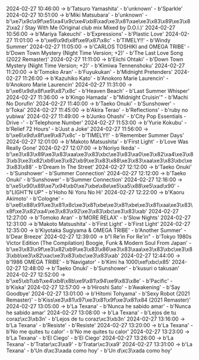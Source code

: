 2024-02-27 10:46:00 -> b'Tatsuro Yamashita' - b'unknown' - b'Sparkle'
2024-02-27 10:51:00 -> b'Miki Matsubara' - b'unknown' - b'\xe7\x9c\x9f\xe5\xa4\x9c\xe4\xb8\xad\xe3\x81\xae\xe3\x83\x89\xe3\x82\xa2 / Stay With Me (Original club mix Mixed by D.O.I.)'
2024-02-27 10:56:00 -> b'Mariya Takeuchi' - b'Expressions' - b'Plastic Love'
2024-02-27 11:01:00 -> b'\xe6\x9d\x8f\xe9\x87\x8c' - b'TIMELY!!' - b'Windy Summer'
2024-02-27 11:05:00 -> b'CARLOS TOSHIKI and OMEGA TRIBE' - b'Down Town Mystery (Night Time Version; +2)' - b'The Last Love Song (2022 Remaster)'
2024-02-27 11:11:00 -> b'Eiichi Ohtaki' - b'Down Town Mystery (Night Time Version; +2)' - b'Kimiwa Tennenshoku'
2024-02-27 11:20:00 -> b'Tomoko Aran' - b'Fuyukukan' - b'Midnight Pretenders'
2024-02-27 11:26:00 -> b'Kazuhiko Kato' - b'Anokoro Marie Laurencin' - b'Anokoro Marie Laurencin'
2024-02-27 11:31:00 -> b'\xe6\x9d\x8f\xe9\x87\x8c' - b'Heaven Beach' - b'Last Summer Whisper'
2024-02-27 11:36:00 -> b'Kingo Hamada' - b"Midnight Cruisin'" - b'Machi No Dorufin'
2024-02-27 11:40:00 -> b'Taeko Onuki' - b'Sunshower' - b'Tokai'
2024-02-27 11:45:00 -> b'Akira Terao' - b'Reflections' - b'ruby no yubiwa'
2024-02-27 11:49:00 -> b'Junko Ohashi' - b'City Pop Essentials - Drive -' - b'Telephone Number'
2024-02-27 11:53:00 -> b'Yurie Kokubu' - b'Relief 72 Hours' - b'Just a Joke'
2024-02-27 11:56:00 -> b'\xe6\x9d\x8f\xe9\x87\x8c' - b'TIMELY!!' - b'Remember Summer Days'
2024-02-27 12:01:00 -> b'Makoto Matsushita' - b'First Light' - b'Love Was Really Gone'
2024-02-27 12:07:00 -> b'Noriyo Ikeda' - b'\xe3\x83\x89\xe3\x83\xaa\xe3\x83\xbc\xe3\x83\xa0\xe3\x82\xa4\xe3\x83\xb3\xe3\x82\xb6\xe3\x82\xb9\xe3\x83\x88\xe3\x83\xaa\xe3\x83\xbc\xe3\x83\x88' - b'Dream In The Street'
2024-02-27 12:12:00 -> b'Taeko Onuki' - b'Sunshower' - b'Summer Connection'
2024-02-27 12:12:00 -> b'Taeko Onuki' - b'Sunshower' - b'Summer Connection'
2024-02-27 12:16:00 -> b'\xe5\x90\x89\xe7\x94\xb0\xe7\xbe\x8e\xe5\xa5\x88\xe5\xad\x90' - b"LIGHT'N UP" - b'Hoho Ni Yoru No Hi'
2024-02-27 12:22:00 -> b'Kaoru Akimoto' - b'Cologne' - b'\xe6\x88\x91\xe3\x81\x8c\xe3\x81\xbe\xe3\x81\xbe\xe3\x81\xaa\xe3\x83\x8f\xe3\x82\xa4\xe3\x83\x92\xe3\x83\xbc\xe3\x83\xab'
2024-02-27 12:27:00 -> b'Tomoko Aran' - b'MORE RELAX' - b'Slow Nights'
2024-02-27 12:31:00 -> b'Makoto Matsushita' - b'First Light' - b'First Light'
2024-02-27 12:35:00 -> b'Kiyotaka Sugiyama & OMEGA TRIBE' - b'Another Summer' - b'Dear Breeze'
2024-02-27 12:39:00 -> b"I Re'in For Re'in" - b'Tokyo 1980s Victor Edition (The Compilation) Boogie, Funk & Modern Soul From Japan' - b'\xe3\x83\x9f\xe3\x82\xb9\xe3\x83\x86\xe3\x83\xaa\xe3\x83\xbc\xe3\x83\xbb\xe3\x82\xac\xe3\x83\xbc\xe3\x83\xab'
2024-02-27 12:44:00 -> b'1986 OMEGA TRIBE' - b'Navigator' - b'Kimi ha 1000\xef\xbc\x85'
2024-02-27 12:48:00 -> b'Taeko Onuki' - b'Sunshower' - b'kusuri o takusan'
2024-02-27 12:52:00 -> b'\xe5\xb1\xb1\xe4\xb8\x8b\xe9\x81\x94\xe9\x83\x8e' - b'Pacific' - b'Kiska'
2024-02-27 12:57:00 -> b'Hiroshi Sato' - b'Awakening' - b'Say Goodbye'
2024-02-27 13:01:00 -> b'Hitomi Tohyama' - b'Sexy Robot (2021 Remaster)' - b'Kiss\xe3\x81\x97\xe3\x81\x9f\xe3\x81\x84 (2021 Remaster)'
2024-02-27 13:05:00 -> b'La Texana' - b'Nunca he sabido amar' - b'Nunca he sabido amar'
2024-02-27 13:08:00 -> b'La Texana' - b'Lejos de tu coraz\xc3\xb3n' - b'Lejos de tu coraz\xc3\xb3n'
2024-02-27 13:16:00 -> b'La Texana' - b'Resiste' - b'Resiste'
2024-02-27 13:20:00 -> b'La Texana' - b'No me quites tu calor' - b'No me quites tu calor'
2024-02-27 13:23:00 -> b'La Texana' - b'El Ciego' - b'El Ciego'
2024-02-27 13:26:00 -> b'La Texana' - b'Tratar\xc3\xa9' - b'Tratar\xc3\xa9'
2024-02-27 13:31:00 -> b'La Texana' - b'Un d\xc3\xada como hoy' - b'Un d\xc3\xada como hoy'
